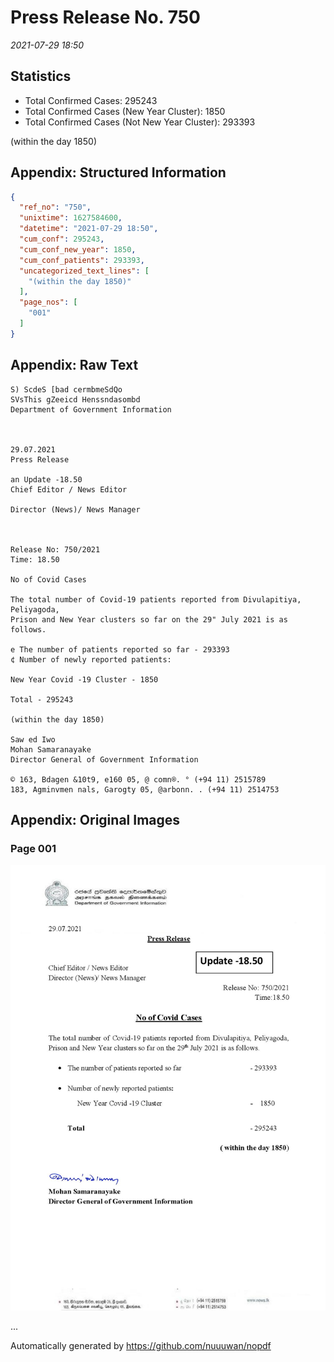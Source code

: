 
# Press Release No. 750
*2021-07-29 18:50*
## Statistics
* Total Confirmed Cases: 295243
* Total Confirmed Cases (New Year Cluster): 1850
* Total Confirmed Cases (Not New Year Cluster): 293393


(within the day 1850)

## Appendix: Structured Information
```json
{
  "ref_no": "750",
  "unixtime": 1627584600,
  "datetime": "2021-07-29 18:50",
  "cum_conf": 295243,
  "cum_conf_new_year": 1850,
  "cum_conf_patients": 293393,
  "uncategorized_text_lines": [
    "(within the day 1850)"
  ],
  "page_nos": [
    "001"
  ]
}
```

## Appendix: Raw Text
```text
S) ScdeS [bad cermbmeSdQo
SVsThis gZeeicd Henssndasombd
Department of Government Information

 

29.07.2021
Press Release

an Update -18.50
Chief Editor / News Editor

Director (News)/ News Manager

 

Release No: 750/2021
Time: 18.50

No of Covid Cases

The total number of Covid-19 patients reported from Divulapitiya, Peliyagoda,
Prison and New Year clusters so far on the 29" July 2021 is as follows.

e The number of patients reported so far - 293393
¢ Number of newly reported patients:

New Year Covid -19 Cluster - 1850

Total - 295243

(within the day 1850)

Saw ed Iwo
Mohan Samaranayake
Director General of Government Information

© 163, Bdagen &10t9, e160 05, @ comn®. ° (+94 11) 2515789
183, Agminvmen nals, Garogty 05, @arbonn. . (+94 11) 2514753

```

## Appendix: Original Images

### Page 001

![page_no](https://raw.githubusercontent.com/nuuuwan/nopdf_data/main/nopdf.dgigovlk.ref750.page001.jpeg)
        

...

Automatically generated by https://github.com/nuuuwan/nopdf

    
    